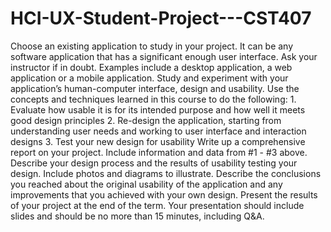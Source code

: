 # HCI-UX-Student-Project---CST407
Choose an existing application to study in your project. It can be any software application that has a significant enough user interface. Ask your instructor if in doubt. Examples include a desktop application, a web application or a mobile application.     Study and experiment with your application’s human-computer interface, design and usability.     Use the concepts and techniques learned in this course to do the following:     1.      Evaluate how usable it is for its intended purpose and how well it meets good design principles     2.      Re-design the application, starting from understanding user needs and working to user interface and interaction designs     3.      Test your new design for usability     Write up a comprehensive report on your project. Include information and data from #1 - #3 above. Describe your design process and the results of usability testing your design. Include photos and diagrams to illustrate. Describe the conclusions you reached about the original usability of the application and any improvements that you achieved with your own design.     Present the results of your project at the end of the term. Your presentation should include slides and should be no more than 15 minutes, including Q&amp;A.
